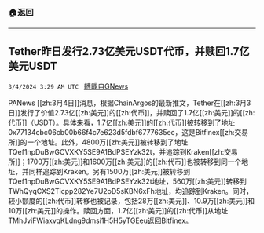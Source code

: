 ###  [:house:返回](README.md)
---


## Tether昨日发行2.73亿美元USDT代币，并赎回1.7亿美元USDT
`3/4/2024 3:29 AM UTC ` [轉載自GNews](https://gnews.org/articles/2362157)

PANews [[zh:3月4日]]消息，根据ChainArgos的最新推文，Tether在[[zh:3月3日]]发行了价值2.73亿[[zh:美元]]的[[zh:代币]]，并赎回了1.7亿[[zh:美元]]的[[zh:代币]]（USDT）。具体来看，1.7亿[[zh:美元]]的[[zh:代币]]被转移到了地址0x77134cbc06cb00b66f4c7e623d5fdbf6777635ec，这是Bitfinex[[zh:交易所]]的一个地址。此外，4800万[[zh:美元]]被转移到了地址TQef1npDuBwGCVXKY5SE9A1BdPSEYzk32t，并追踪到Kraken[[zh:交易所]]；1700万[[zh:美元]]和1600万[[zh:美元]]的[[zh:代币]]也被转移到同一个地址，并同样追踪到Kraken。另有1500万[[zh:美元]]被转移到TQef1npDuBwGCVXKY5SE9A1BdPSEYzk32t地址，560万[[zh:美元]]转移到TWhQyqCXS2Ticpp282Ye7U2oD5sKBN6xFh地址，均追踪到Kraken。同时，较小额度的[[zh:代币]]转移也被记录，包括28万[[zh:美元]]、10.9万[[zh:美元]]和10万[[zh:美元]]的操作。赎回方面，1.7亿[[zh:美元]]的[[zh:代币]]从地址TMhJviFWiaxvqKLdng9dmsi1H5H5yTGEeu返回Bitfinex。
